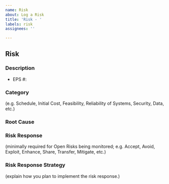 ```yaml
---
name: Risk
about: Log a Risk
title: 'Risk - '
labels: risk
assignees: ''

---
```


## Risk

### Description

- EPS #:

### Category

(e.g. Schedule, Initial Cost, Feasibility, Reliability of Systems, Security, Data, etc.)

### Root Cause

### Risk Response

(minimally required for Open Risks being monitored; e.g. Accept, Avoid, Exploit, Enhance, Share, Transfer, Mitigate, etc.)

### Risk Response Strategy

(explain how you plan to implement the risk response.)

